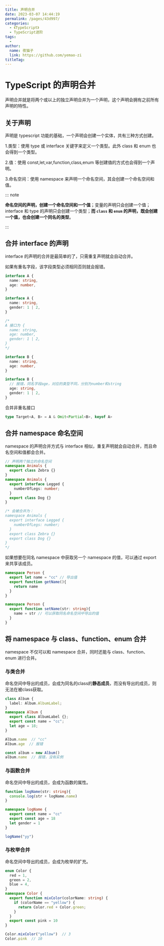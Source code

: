 ```yaml
---
title: 声明合并
date: 2023-03-07 14:44:19
permalink: /pages/43d997/
categories:
  - 《TypeScript》
  - TypeScript进阶
tags:
  - 
author: 
  name: 夜猫子
  link: https://github.com/yemao-zi
titleTag: 
---
```

# TypeScript 的声明合并

声明合并就是将两个或以上的独立声明合并为一个声明，这个声明会拥有之前所有声明的特性。

<!-- more -->

## 关于声明

声明是 typescript 功能的基础，一个声明会创建一个实体，共有三种方式创建。

1.类型：使用 type 或 interface 关键字来定义一个类型。此外 class 和 enum 也会得到一个类型。

2.值：使用 const,let,var,function,class,enum 等创建值的方式也会得到一个声明。

3.命名空间：使用 namespace 来声明一个命名空间，其会创建一个命名空间和值。

::: note

**命名空间的声明，创建一个命名空间和一个值**；变量的声明只会创建一个值；interface 和 type 的声明只会创建一个类型；**而 `class` 和 `enum` 的声明，既会创建一个值，也会创建一个同名的类型**。

:::

## 合并 interface 的声明

interface 的声明的合并是最简单的了，只需重复声明就会自动合并。

如果有重名字段，该字段类型必须相同否则就会报错。

```ts
interface A {
  name: string,
  age: number,
}

interface A {
  name: string,
  gender: 1 | 2,
}

/*
A 接口为 {
  name: string,
  age: number,
  gender: 1 | 2,
}
*/

interface B {
  name: string,
  age: number,
}

interface B {
  // 报错，同名字段age，对应的类型不同，分别为number和string
  age: string,
  gender: 1 | 2,
}
```

合并非重名接口

```ts
type Target<A, B> = A & Omit<Partial<B>, keyof A>
```



## 合并 namespace 命名空间

namespace 的声明合并方式与 interface 相似，重复声明就会自动合并，而且命名空间和值都会合并。

```ts
// 声明两个独立的命名空间
namespace Animals {
  export class Zebra {}
}
namespace Animals {
  export interface Legged {
    numberOfLegs: number;
  }
  export class Dog {}
}

/* 会被合并为：
namespace Animals {
  export interface Legged {
    numberOfLegs: number;
  }
  export class Zebra {}
  export class Dog {}
}
*/
```

如果想要在同名 namespace 中获取另一个 namespace 的值，可以通过 export 来共享该成员。

```ts
namespace Person {
  export let name = "cc" // 导出值
  export function getName(){
    return name
  }
}

namespace Person {
  export function setName(str: string){
    name = str // 可以获取同名命名空间中导出的值
  }
}
```

## 将 namespace 与 class、function、enum 合并

namespace 不仅可以和 namespace 合并，同时还能与 class、function、enum 进行合并。

### 与类合并

命名空间中导出的成员，会成为同名的class的**静态成员**，而没有导出的成员，则无法在被class获取。

```ts
class Album {
  label: Album.AlbumLabel;
}
namespace Album {
  export class AlbumLabel {};
  export const name = "cc";
  let age = 18;
}

Album.name  // "cc"
Album.age  // 报错

const album = new Album()
album.name  // 报错，没有实例
```

### 与函数合并

命名空间中导出的成员，会成为函数的属性。

```ts
function logName(str: string){
  console.log(str + logName.name)
}

namespace logName {
  export const name = "cc"
  export const age = 18
  let gender = 1
}

logName("yy")
```

### 与枚举合并

命名空间中导出的成员，会成为枚举的扩充。

```ts
enum Color {
  red = 1,
  green = 2,
  blue = 4,
}
namespace Color {
  export function mixColor(colorName: string) {
    if (colorName == "yellow") {
      return Color.red + Color.green;
    }
  }
  export const pink = 10
}

Color.mixColor("yellow")  // 3
Color.pink  // 10
```

